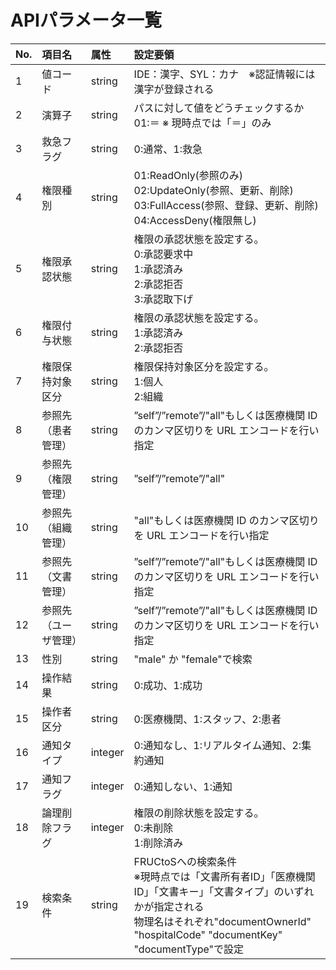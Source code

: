 # APIパラメータ一覧

| No. | 項目名               | 属性    | 設定要領                                                                                                                                                                                                     |
|:----|:---------------------|:--------|:-------------------------------------------------------------------------------------------------------------------------------------------------------------------------------------------------------------|
| 1   | 値コード             | string  | IDE：漢字、SYL：カナ　※認証情報には漢字が登録される                                                                                                                                                         |
| 2   | 演算子               | string  | パスに対して値をどうチェックするか<br/>01:＝ ※ 現時点では「＝」のみ                                                                                                                                         |
| 3   | 救急フラグ           | string  | 0:通常、1:救急                                                                                                                                                                                               |
| 4   | 権限種別             | string  | 01:ReadOnly(参照のみ)<br/>02:UpdateOnly(参照、更新、削除)<br/>03:FullAccess(参照、登録、更新、削除)<br/>04:AccessDeny(権限無し)                                                                              |
| 5   | 権限承認状態         | string  | 権限の承認状態を設定する。<br/>0:承認要求中<br/>1:承認済み<br/>2:承認拒否<br/>3:承認取下げ                                                                                                                   |
| 6   | 権限付与状態         | string  | 権限の承認状態を設定する。<br>1:承認済み<br>2:承認拒否                                                                                                                                                       |
| 7   | 権限保持対象区分     | string  | 権限保持対象区分を設定する。<br>1:個人<br>2:組織                                                                                                                                                             |
| 8   | 参照先（患者管理）   | string  | ”self”/”remote”/"all"もしくは医療機関 ID のカンマ区切りを URL エンコードを行い指定                                                                                                                       |
| 9   | 参照先（権限管理）   | string  | ”self”/”remote”/"all"                                                                                                                                                                                    |
| 10  | 参照先（組織管理）   | string  | "all"もしくは医療機関 ID のカンマ区切りを URL エンコードを行い指定                                                                                                                                           |
| 11  | 参照先（文書管理）   | string  | ”self”/”remote”/"all"もしくは医療機関 ID のカンマ区切りを URL エンコードを行い指定                                                                                                                       |
| 12  | 参照先（ユーザ管理） | string  | ”self”/”remote”/"all"もしくは医療機関 ID のカンマ区切りを URL エンコードを行い指定                                                                                                                       |
| 13  | 性別                 | string  | "male" か "female"で検索                                                                                                                                                                                     |
| 14  | 操作結果             | string  | 0:成功、1:成功                                                                                                                                                                                               |
| 15  | 操作者区分           | string  | 0:医療機関、1:スタッフ、2:患者                                                                                                                                                                               |
| 16  | 通知タイプ           | integer | 0:通知なし、1:リアルタイム通知、2:集約通知                                                                                                                                                                   |
| 17  | 通知フラグ           | integer | 0:通知しない、1:通知                                                                                                                                                                                         |
| 18  | 論理削除フラグ       | integer | 権限の削除状態を設定する。<br/>0:未削除<br/>1:削除済み                                                                                                                                                       |
| 19  | 検索条件             | string  | FRUCtoSへの検索条件<br/>※現時点では「文書所有者ID」「医療機関ID」「文書キー」「文書タイプ」のいずれかが指定される <br/>物理名はそれぞれ"documentOwnerId" "hospitalCode" "documentKey" "documentType"で設定  |
